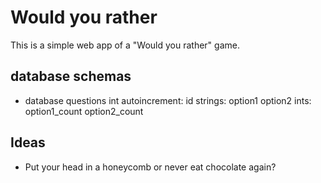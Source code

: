 # Would you rather
This is a simple web app of a "Would you rather" game.

## database schemas
- database questions
  int autoincrement: id
  strings: option1 option2
  ints: option1_count option2_count

## Ideas
- Put your head in a honeycomb or never eat chocolate again?